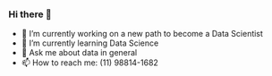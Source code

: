 ### Hi there 👋

- 🔭 I’m currently working on a new path to become a Data Scientist
- 🌱 I’m currently learning Data Science
- 💬 Ask me about data in general
- 📫 How to reach me: (11) 98814-1682

